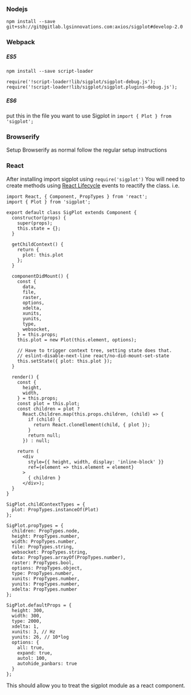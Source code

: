 ### Nodejs ###
`npm install --save git+ssh://git@gitlab.lgsinnovations.com:axios/sigplot#develop-2.0`

### Webpack ###

##### ES5 #####

`npm install --save script-loader`

```
require('!script-loader!lib/sigplot/sigplot-debug.js');
require('!script-loader!lib/sigplot/sigplot.plugins-debug.js');
```
##### ES6 #####
put this in the file you want to use Sigplot in
`import { Plot } from 'sigplot';`
### Browserify ###
Setup Browserify as normal follow the regular setup instructions


### React
After installing import sigplot using
`require('sigplot')`
You will need to create methods using [React Lifecycle](https://facebook.github.io/react/docs/react-component.html) events to reactify the class.
i.e.
```
import React, { Component, PropTypes } from 'react';
import { Plot } from 'sigplot';

export default class SigPlot extends Component {
  constructor(props) {
    super(props);
    this.state = {};
  }

  getChildContext() {
    return {
      plot: this.plot
    };
  }

  componentDidMount() {
    const {
      data,
      file,
      raster,
      options,
      xdelta,
      xunits,
      yunits,
      type,
      websocket,
    } = this.props;
    this.plot = new Plot(this.element, options);

    // Have to trigger context tree, setting state does that.
    // eslint-disable-next-line react/no-did-mount-set-state
    this.setState({ plot: this.plot });
  }

  render() {
    const {
      height,
      width,
    } = this.props;
    const plot = this.plot;
    const children = plot ?
      React.Children.map(this.props.children, (child) => {
        if (child) {
          return React.cloneElement(child, { plot });
        }
        return null;
      }) : null;

    return (
      <div
        style={{ height, width, display: 'inline-block' }}
        ref={element => this.element = element}
      >
        { children }
      </div>);
  }
}

SigPlot.childContextTypes = {
  plot: PropTypes.instanceOf(Plot)
};

SigPlot.propTypes = {
  children: PropTypes.node,
  height: PropTypes.number,
  width: PropTypes.number,
  file: PropTypes.string,
  websocket: PropTypes.string,
  data: PropTypes.arrayOf(PropTypes.number),
  raster: PropTypes.bool,
  options: PropTypes.object,
  type: PropTypes.number,
  xunits: PropTypes.number,
  yunits: PropTypes.number,
  xdelta: PropTypes.number
};

SigPlot.defaultProps = {
  height: 300,
  width: 300,
  type: 2000,
  xdelta: 1,
  xunits: 3, // Hz
  yunits: 26, // 10*log
  options: {
    all: true,
    expand: true,
    autol: 100,
    autohide_panbars: true
  }
};

```
This should allow you to treat the sigplot module as a react component.
